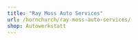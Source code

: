 ```yaml
---
title: "Ray Moss Auto Services"
url: /hornchurch/ray-moss-auto-services/
shop: Autowerkstatt
---
```

